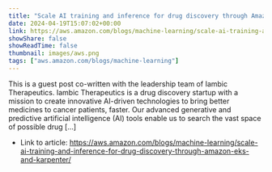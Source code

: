 ```yaml
---
title: "Scale AI training and inference for drug discovery through Amazon EKS and Karpenter"
date: 2024-04-19T15:07:02+00:00
link: https://aws.amazon.com/blogs/machine-learning/scale-ai-training-and-inference-for-drug-discovery-through-amazon-eks-and-karpenter/
showShare: false
showReadTime: false
thumbnail: images/aws.png
tags: ["aws.amazon.com/blogs/machine-learning"]
---
```

This is a guest post co-written with the leadership team of Iambic Therapeutics. Iambic Therapeutics is a drug discovery startup with a mission to create innovative AI-driven technologies to bring better medicines to cancer patients, faster. Our advanced generative and predictive artificial intelligence (AI) tools enable us to search the vast space of possible drug […]

- Link to article: https://aws.amazon.com/blogs/machine-learning/scale-ai-training-and-inference-for-drug-discovery-through-amazon-eks-and-karpenter/